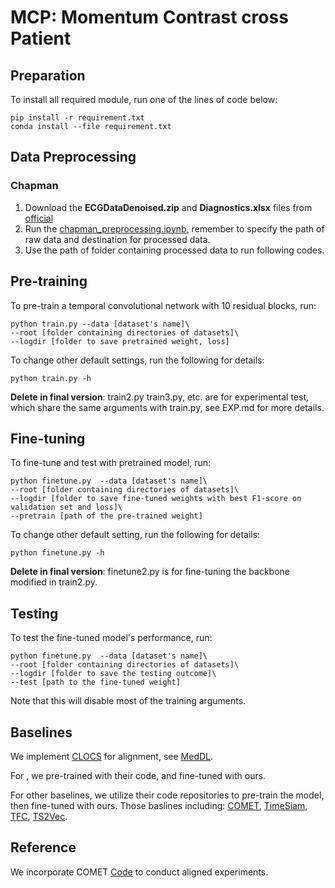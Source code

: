 # MCP: Momentum Contrast cross Patient

## Preparation

To install all required module, run one of the lines of code below:
```
pip install -r requirement.txt
conda install --file requirement.txt
```

## Data Preprocessing

### Chapman

1. Download the **ECGDataDenoised.zip** and **Diagnostics.xlsx** files from [official](https://figshare.com/collections/ChapmanECG/4560497/1)
2. Run the [chapman_preprocessing.ipynb](https://github.com/3hiuwoo/MCP/blob/main/data_preprocessing/chapman_preprocess.ipynb), remember to specify the path of raw data and destination for processed data.
3. Use the path of folder containing processed data to run following codes.

## Pre-training

To pre-train a temporal convolutional network with 10 residual blocks, run:
```
python train.py --data [dataset's name]\
--root [folder containing directories of datasets]\
--logdir [folder to save pretrained weight, loss]
```
To change other default settings, run the following for details:
```
python train.py -h
```
**Delete in final version**: train2.py train3.py, etc. are for experimental test, which share the same arguments with train.py, see EXP.md for more details.

## Fine-tuning

To fine-tune and test with pretrained model, run:
```
python finetune.py  --data [dataset's name]\
--root [folder containing directories of datasets]\
--logdir [folder to save fine-tuned weights with best F1-score on validation set and loss]\
--pretrain [path of the pre-trained weight]
```
To change other default setting, run the following for details:
```
python finetune.py -h
```
**Delete in final version**: finetune2.py is for fine-tuning the backbone modified in train2.py.

## Testing

To test the fine-tuned model's performance, run:
```
python finetune.py  --data [dataset's name]\
--root [folder containing directories of datasets]\
--logdir [folder to save the testing outcome]\
--test [path to the fine-tuned weight]
```
Note that this will disable most of the training arguments.

## Baselines

We implement [CLOCS](https://arxiv.org/abs/2005.13249) for alignment, see [MedDL](https://github.com/3hiuwoo/MedDL).

For , we pre-trained with their code, and fine-tuned with ours.

For other baselines, we utilize their code repositories to pre-train the model, then fine-tuned with ours. Those baslines including: [COMET](https://arxiv.org/abs/2310.14017), [TimeSiam](https://arxiv.org/abs/2402.02475), [TFC](https://arxiv.org/abs/2206.08496), [TS2Vec](https://arxiv.org/abs/2106.10466).


## Reference

We incorporate COMET [Code](https://github.com/DL4mHealth/COMET) to conduct aligned experiments.
